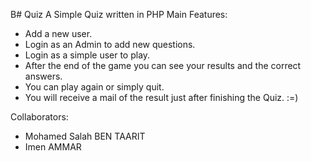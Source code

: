 B# Quiz
A Simple Quiz written in PHP
Main Features:
- Add a new user.
- Login as an Admin to add new questions.
- Login as a simple user to play.
- After the end of the game you can see your results and the correct answers.
- You can play again or simply quit.
- You will receive a mail of the result just after finishing the Quiz. :=)

Collaborators:
- Mohamed Salah BEN TAARIT
- Imen AMMAR
